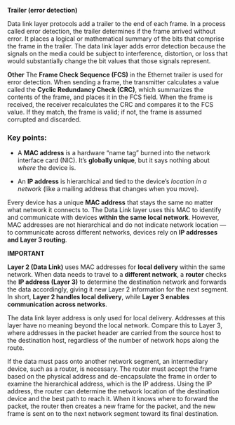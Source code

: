 
**Trailer (error detection)**

Data link layer protocols add a trailer to the end of each frame. In a process called error detection, the trailer determines if the frame arrived without error. It places a logical or mathematical summary of the bits that comprise the frame in the trailer. The data link layer adds error detection because the signals on the media could be subject to interference, distortion, or loss that would substantially change the bit values that those signals represent.

**Other**
The **Frame Check Sequence (FCS)** in the Ethernet trailer is used for error detection. When sending a frame, the transmitter calculates a value called the **Cyclic Redundancy Check (CRC)**, which summarizes the contents of the frame, and places it in the FCS field. When the frame is received, the receiver recalculates the CRC and compares it to the FCS value. If they match, the frame is valid; if not, the frame is assumed corrupted and discarded.

### Key points:

- A **MAC address** is a hardware “name tag” burned into the network interface card (NIC). It’s **globally unique**, but it says nothing about _where_ the device is.
    
- An **IP address** is hierarchical and tied to the device’s _location in a network_ (like a mailing address that changes when you move).

Every device has a unique **MAC address** that stays the same no matter what network it connects to. The Data Link layer uses this MAC to identify and communicate with devices **within the same local network**. However, MAC addresses are not hierarchical and do not indicate network location — to communicate across different networks, devices rely on **IP addresses and Layer 3 routing**.


**IMPORTANT**

**Layer 2 (Data Link)** uses MAC addresses for **local delivery** within the same network. When data needs to travel to a **different network**, a **router** checks the **IP address (Layer 3)** to determine the destination network and forwards the data accordingly, giving it new Layer 2 information for the next segment. In short, **Layer 2 handles local delivery**, while **Layer 3 enables communication across networks**.

The data link layer address is only used for local delivery. Addresses at this layer have no meaning beyond the local network. Compare this to Layer 3, where addresses in the packet header are carried from the source host to the destination host, regardless of the number of network hops along the route.

If the data must pass onto another network segment, an intermediary device, such as a router, is necessary. The router must accept the frame based on the physical address and de-encapsulate the frame in order to examine the hierarchical address, which is the IP address. Using the IP address, the router can determine the network location of the destination device and the best path to reach it. When it knows where to forward the packet, the router then creates a new frame for the packet, and the new frame is sent on to the next network segment toward its final destination.